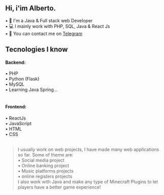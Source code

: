 ## Hi, i'im Alberto.</h1>

• 📑 I'm a Java & Full stack web Developer<br>
• 💻 I mainly work with PHP, SQL, Java & React Js<br>
• 💭 You can contact me on [Telegram](https://t.me/albedim)<br>

### <h2>Tecnologies I know</h2>

  #### Backend:<br>
  • PHP<br>
  • Python (Flask)<br>
  • MySQL<br>
  • Learning Java Spring...<br><br>
  
  #### Frontend:<br>
  • ReactJs<br>
  • JavaScript<br>
  • HTML<br>
  • CSS<br><br>
  
> I usually work on web projects, I have made many web applications so far. Some of theme are: <br>
  • Social media project <br>
  • Online banking project <br>
  • Music platforms projects <br>
  • online registers projects <br>
> I also work with Java and make any type of Minecraft Plugins to let players have a better game experience!
